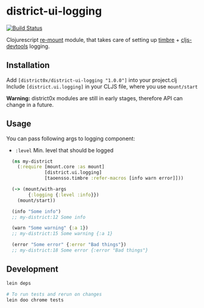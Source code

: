 # district-ui-logging

[![Build Status](https://travis-ci.org/district0x/district-ui-logging.svg?branch=master)](https://travis-ci.org/district0x/district-ui-logging)

Clojurescript [re-mount](https://github.com/district0x/d0x-INFRA/blob/master/re-mount.md) module, that takes care of setting up [timbre](https://github.com/ptaoussanis/timbre) + [cljs-devtools](https://github.com/binaryage/cljs-devtools) logging.

## Installation
Add `[district0x/district-ui-logging "1.0.0"]` into your project.clj  
Include `[district.ui.logging]` in your CLJS file, where you use `mount/start`

**Warning:** district0x modules are still in early stages, therefore API can change in a future.

## Usage
You can pass following args to logging component: 
* `:level` Min. level that should be logged

```clojure
  (ns my-district
    (:require [mount.core :as mount]
              [district.ui.logging]
              [taoensso.timbre :refer-macros [info warn error]]))

  (-> (mount/with-args
        {:logging {:level :info}})
    (mount/start))

  (info "Some info")
  ;; my-district:12 Some info

  (warn "Some warning" {:a 1})
  ;; my-district:15 Some warning {:a 1}

  (error "Some error" {:error "Bad things"})
  ;; my-district:18 Some error {:error "Bad things"}
```
## Development
```bash
lein deps

# To run tests and rerun on changes
lein doo chrome tests
```